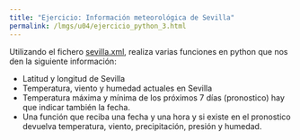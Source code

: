 ```yaml
---
title: "Ejercicio: Información meteorológica de Sevilla"
permalink: /lmgs/u04/ejercicio_python_3.html
---
```


Utilizando el fichero [sevilla.xml](xml/sevilla.xml.zip), realiza varias funciones en python que nos den la siguiente información:

* Latitud y longitud de Sevilla
* Temperatura, viento y humedad actuales en Sevilla
* Temperatura máxima y mínima de los próximos 7 días (pronostico) hay que indicar también la fecha.
* Una función que reciba una fecha y una hora y si existe en el pronostico devuelva temperatura, viento, precipitación, presión y humedad.

